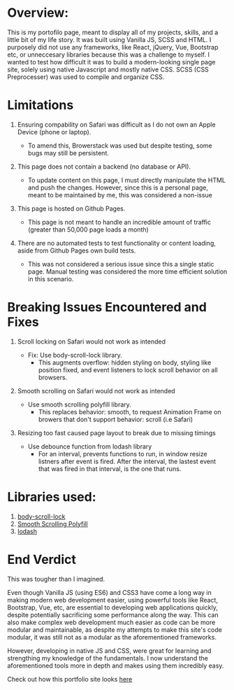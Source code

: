 # Overview:
This is my portofilo page, meant to display all of my projects, skills, and a little bit of my life story. It was built using Vanilla JS, SCSS and HTML.
I purposely did not use any frameworks, like React, jQuery, Vue, Bootstrap etc, or unneccesary libraries because this was a challenge to myself. I wanted to test how difficult it was to build a modern-looking single page site, solely using native Javascript and mostly native CSS. SCSS (CSS Preprocesser) was used to compile and organize CSS.

# Limitations
1. Ensuring compability on Safari was difficult as I do not own an Apple Device (phone or laptop). 
    - To amend this, Browerstack was used but despite testing, some bugs may still be persistent. 

2. This page does not contain a backend (no database or API). 
    - To update content on this page, I must directly manipulate the HTML and push the changes. However, since this is a personal page, meant to be maintained by me, this was considered a non-issue

3. This page is hosted on Github Pages. 
    - This page is not meant to handle an incredible amount of traffic (greater than 50,000 page loads a month)

4. There are no automated tests to test functionality or content loading, aside from Github Pages own build tests. 
    - This was not considered a serious issue since this a single static page. Manual testing was considered the more time efficient solution in this scenario. 

# Breaking Issues Encountered and Fixes
1. Scroll locking on Safari would not work as intended
   - Fix: Use body-scroll-lock library. 
        - This augments overflow: hidden styling on body, styling like position fixed, and event listeners to lock scroll behavior on all browsers. 
  
2. Smooth scrolling on Safari would not work as intended
   - Use smooth scrolling polyfill library. 
        - This replaces behavior: smooth, to request Animation Frame on browers that don't support behavior: scroll (i.e Safari)
3. Resizing too fast caused page layout to break due to missing timings
   - Use debounce function from lodash library
        - For an interval, prevents functions  to run, in window resize listners after event is fired. After the interval, the lastest event that was fired in that interval, is the one that runs. 
# Libraries used: 
1. [body-scroll-lock](https://github.com/willmcpo/body-scroll-lock)
2. [Smooth Scrolling Polyfill](https://github.com/iamdustan/smoothscroll)
3. [lodash](https://lodash.com)

# End Verdict
This was tougher than I imagined. 

Even though Vanilla JS (using ES6) and CSS3 have come a long way in making modern web development easier, using powerful tools like React, Bootstrap, Vue, etc, are essential to developing web applications quickly, despite potentially sacrificing some performance along the way. This can also make complex web development much easier as code can be more modular and maintainable, as despite my attempts to make this site's code modular, it was still not as a modular as the aforementioned frameworks.

However, developing in native JS and CSS, were great for learning and strengthing my knowledge of the fundamentals. I now understand the aforementioned tools more in depth and makes using them incredibly easy.

Check out how this portfolio site looks [here](https://www.arkyasmal.com)
